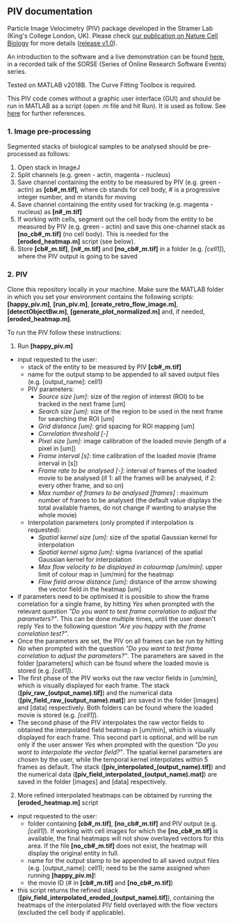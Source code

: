 ## PIV documentation

Particle Image Velocimetry (PIV) package developed in the Stramer Lab (King's College London, UK). Please check [our publication on Nature Cell Biology](https://www.nature.com/articles/s41556-019-0411-5) for more details ([release v1.0](https://github.com/stemarcotti/PIV/releases)).

An introduction to the software and a live demonstration can be found [here](https://www.youtube.com/watch?v=SwHozdoo7Sw), in a recorded talk of the SORSE (Series of Online Research Software Events) series.

Tested on MATLAB v2018B. The Curve Fitting Toolbox is required.

This PIV code comes without a graphic user interface (GUI) and should be run in MATLAB as a script (open .m file and hit Run). It is used as follow.
See [here](https://www.sciencedirect.com/science/article/pii/S0092867415001816?via%3Dihub#app2) for further references.

### 1. Image pre-processing
Segmented stacks of biological samples to be analysed should be pre-processed as follows:

1. Open stack in ImageJ
2. Split channels (e.g. green - actin, magenta - nucleus)
3. Save channel containing the entity to be measured by PIV (e.g. green - actin) as **[cb#\_m.tif]**, where cb stands for cell body, # is a progressive integer number, and m stands for moving
4. Save channel containing the entity used for tracking (e.g. magenta - nucleus) as **[n#_m.tif]**
5. If working with cells, segment out the cell body from the entity to be measured by PIV (e.g. green - actin) and save this one-channel stack as **[no_cb#\_m.tif]** (no cell body). This is needed for the **[eroded_heatmap.m]** script (see below).
6. Store **[cb#\_m.tif]**, **[n#_m.tif]** and **[no_cb#\_m.tif]** in a folder (e.g. _[cell1]_), where the PIV output is going to be saved

### 2. PIV
Clone this repository locally in your machine. Make sure the MATLAB folder in which you set your environment contains the following scripts: **[happy_piv.m]**, **[run_piv.m]**, **[create_retro_flow_image.m]**, **[detectObjectBw.m]**, **[generate_plot_normalized.m]** and, if needed, **[eroded_heatmap.m]**.

To run the PIV follow these instructions:

1. Run **[happy_piv.m]**
  - input requested to the user:
    + stack of the entity to be measured by PIV **[cb#\_m.tif]**
    + name for the output stamp to be appended to all saved output files (e.g. [output_name]: cell1)
    + PIV parameters:
      - _Source size [um]_: size of the region of interest (ROI) to be tracked in the next frame [um]
      - _Search size [um]_: size of the region to be used in the next frame for searching the ROI [um]
      - _Grid distance [um]_: grid spacing for ROI mapping [um]
      - _Correlation threshold [-]_
      - _Pixel size [um]_: image calibration of the loaded movie (length of a pixel in [um])
      - _Frame interval [s]_: time calibration of the loaded movie (frame interval in [s])
      - _Frame rate to be analysed [-]_: interval of frames of the loaded movie to be analysed (if 1: all the frames will be analysed, if 2: every other frame, and so on)
      - _Max number of frames to be analysed [frames]_ : maximum number of frames to be analysed (the default value displays the total available frames, do not change if wanting to analyse the whole movie)
    + Interpolation parameters (only prompted if interpolation is requested):
      - _Spatial kernel size [um]_: size of the spatial Gaussian kernel for interpolation
      - _Spatial kernel sigma [um]_: sigma (variance) of the spatial Gaussian kernel for interpolation
      - _Max flow velocity to be displayed in colourmap [um/min]_: upper limit of colour map in [um/min] for the heatmap
      - _Flow field arrow distance [um]_: distance of the arrow showing the vector field in the heatmap [um]
  - if parameters need to be optimised it is possible to show the frame correlation for a single frame, by hitting _Yes_ when prompted with the relevant question _"Do you want to test frame correlation to adjust the parameters?"_. This can be done multiple times, until the user doesn't reply _Yes_ to the following question _"Are you happy with the frame correlation test?"_.
  - Once the parameters are set, the PIV on all frames can be run by hitting _No_ when prompted with the question _"Do you want to test frame correlation to adjust the parameters?"_. The parameters are saved in the folder [parameters] which can be found where the loaded movie is stored (e.g. _[cell1]_).
  - The first phase of the PIV works out the raw vector fields in [um/min], which is visually displayed for each frame. The stack (**[piv_raw_(output_name).tif]**) and the numerical data (**[piv_field_raw_(output_name).mat]**) are saved in the folder [images] and [data] respectively. Both folders can be found where the loaded movie is stored (e.g. _[cell1]_).
  - The second phase of the PIV interpolates the raw vector fields to obtained the interpolated field heatmap in [um/min], which is visually displayed for each frame. This second part is optional, and will be run only if the user answer _Yes_ when prompted with the question _"Do you want to interpolate the vector field?"_. The spatial kernel parameters are chosen by the user, while the temporal kernel interpolates within 5 frames as default. The stack (**[piv_interpolated_(output_name).tif]**) and the numerical data (**[piv_field_interpolated_(output_name).mat]**) are saved in the folder [images] and [data] respectively.  

2. More refined interpolated heatmaps can be obtained by running the **[eroded_heatmap.m]** script
  - input requested to the user:
    + folder containing **[cb#\_m.tif]**, **[no_cb#\_m.tif]** and PIV output (e.g. _[cell1]_). If working with cell images for which the **[no_cb#\_m.tif]** is available, the final heatmaps will not show overlayed vectors for this area. If the file **[no_cb#\_m.tif]** does not exist, the heatmap will display the original entity in full.
    + name for the output stamp to be appended to all saved output files (e.g. [output_name]: cell1); need to be the same assigned when running **[happy_piv.m]**!
    + the movie ID (# in **[cb#\_m.tif]** and **[no_cb#\_m.tif]**)
  - this script returns the refined stack (**[piv_field_interpolated_eroded_(output_name).tif]**), containing the heatmaps of the interpolated PIV field overlayed with the flow vectors (excluded the cell body if applicable).
